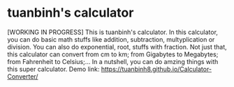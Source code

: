 # tuanbinh's calculator
[WORKING IN PROGRESS]
This is tuanbinh's calculator. In this calculator, you can do basic math stuffs like addition, subtraction, multyplication or division. You can also do exponential, root, stuffs with fraction.
Not just that, this calculator can convert from cm to km; from Gigabytes to Megabytes; from Fahrenheit to Celsius;...
In a nutshell, you can do amzing things with this super calculator.
Demo link: https://tuanbinh8.github.io/Calculator-Converter/